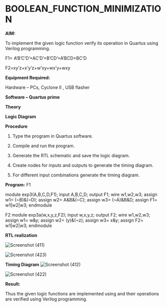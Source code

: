 # BOOLEAN_FUNCTION_MINIMIZATION

**AIM:**

To implement the given logic function verify its operation in Quartus using Verilog programming.

F1= A’B’C’D’+AC’D’+B’CD’+A’BCD+BC’D 

F2=xy’z+x’y’z+w’xy+wx’y+wxy

**Equipment Required:**

Hardware – PCs, Cyclone II , USB flasher

**Software – Quartus prime**

**Theory**

**Logic Diagram**

**Procedure**

1.	Type the program in Quartus software.

2.	Compile and run the program.

3.	Generate the RTL schematic and save the logic diagram.

4.	Create nodes for inputs and outputs to generate the timing diagram.

5.	For different input combinations generate the timing diagram.


**Program:**
F1

module exp3(A,B,C,D,F1);
input A,B,C,D;
output F1;
wire w1,w2,w3;
assign w1= (~B)&(~D);
assign w2= A&B&(~C);
assign w3= (~A)&B&D;
assign F1= w1|w2|w3;
endmodule

F2
module exp3a(w,x,y,z,F2);
input w,x,y,z;
output F2;
wire w1,w2,w3;
assign w1= w&y;
assign w2= (y)&(~z);
assign w3= x&y;
assign F2= w1|w2|w3;
endmodule




**RTL realization**

![Screenshot (411)](https://github.com/user-attachments/assets/5b7ebdbb-69f8-40f9-bf48-48fbabf9e4d4)

![Screenshot (423)](https://github.com/user-attachments/assets/4249ad4a-40a5-4cad-9551-e1e29184e177)

**Timing Diagram**
![Screenshot (412)](https://github.com/user-attachments/assets/6a6791ed-71ad-47e9-9f13-957401e90541)

![Screenshot (422)](https://github.com/user-attachments/assets/fc972754-8e9c-4e48-bd22-dab88c46b1cd)


**Result:**

Thus the given logic functions are implemented using and their operations are verified using Verilog programming.

